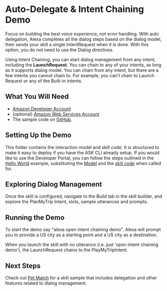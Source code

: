 # Auto-Delegate & Intent Chaining Demo
Focus on building the best voice experience, not error handling. With auto delegation, Alexa completes all the dialog steps based on the dialog model, then sends your skill a single IntentRequest when it is done. With this option, you do not need to use the Dialog directives.

Using Intent Chaining, you can start dialog management from any intent, including the **LaunchRequest**. You can chain to any of your intents, as long as it supports dialog model. You can chain from any intent, but there are a few intents you cannot chain to. For example, you can't chain to Launch Request or any of the Built-in intents. 

## What You Will Need
*  [Amazon Developer Account](http://developer.amazon.com/alexa)
*  (optional) [Amazon Web Services Account](http://aws.amazon.com/)
*  The sample code on [GitHub](https://github.com/alexa/alexa-cookbook/tree/master/feature-demos/skill-demo-dialog-delegate/).

## Setting Up the Demo
This folder contains the interaction model and skill code.  It is structured to make it easy to deploy if you have the ASK CLI already setup.  If you would like to use the Developer Portal, you can follow the steps outlined in the [Hello World](https://github.com/alexa/skill-sample-nodejs-hello-world) example, substituting the [Model](./models/en-US.json) and the [skill code](./lambda/custom/index.js) when called for.

## Exploring Dialog Management
Once the skill is configured, navigate to the Build tab in the skill builder, and explore the PlanMyTrip Intent, slots, sample utterances and prompts.

## Running the Demo
To start the demo say "alexa open intent chaining demo". Alexa will prompt you to provide a US city as a starting point and a US city as a destination.

When you launch the skill with no utterance (i.e. just 'open intent chaining demo'), the LaunchRequest chains to the PlayMyTripIntent.

## Next Steps
Check out [Pet Match](https://github.com/alexa/skill-sample-nodejs-petmatch) for a skill sample that includes delegation and other features related to dialog management. 